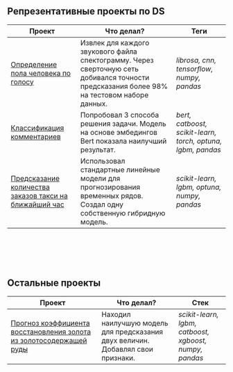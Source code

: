 ## Репрезентативные проекты по DS


| Проект | Что делал? | Теги | 
| ----------------------- | ----------------------- | ----------------------- |
| [Определение пола человека по голосу ](https://github.com/leo000007/DA-DS_projects/tree/main/%5BML%5D%20Wav%20classification) | Извлек для каждого звукового файла спектограмму. Через сверточную сеть добивался точности предсказания более 98% на тестовом наборе данных. | *librosa, cnn, tensorflow, numpy, pandas* |
| [Классификация комментариев ](https://github.com/leo000007/DA-DS_projects/tree/main/%5BML%5D%20Toxic_comments) | Попробовал 3 способа решения задачи. Модель на основе эмбедингов Bert показала наилучший результат.  | *bert, catboost, scikit-learn, torch, optuna, lgbm, pandas* |
| [Предсказание количества заказов такси на ближайший час](https://github.com/leo000007/DA-DS_projects/tree/main/%5BML%5D%20Cab%20Order%20Forecasting)| Использовал стандартные линейные модели для прогнозирования временных рядов. Создал одну собственную гибридную модель. | *scikit-learn, lgbm, optuna, numpy, pandas* |




<br/><br/>
<br/><br/>

## Остальные проекты

| Проект | Что делал? | Стек | 
| ----------------------- | ----------------------- | ----------------------- |
| [Прогноз коэффициента восстановления золота из золотосодержащей руды](https://github.com/leo000007/DA-DS_projects/blob/main/%5BML%5D%20Gold%20recovery%20rate%20prediction/nikitin_gold_predict.ipynb)| Находил наилучшую модель для предсказания двух величин. Добавлял свои признаки. | *scikit-learn, lgbm, catboost, xgboost, numpy, pandas* |

